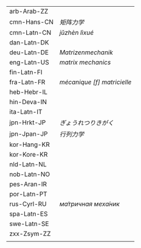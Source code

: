 | | |
|-|-|
| arb-Arab-ZZ |  |
| cmn-Hans-CN | _矩阵力学_ |
| cmn-Latn-CN | _jǔzhèn lìxué_ |
| dan-Latn-DK |  |
| deu-Latn-DE | _Matrizenmechanik_ |
| eng-Latn-US | _matrix mechanics_ |
| fin-Latn-FI |  |
| fra-Latn-FR | _mécanique [f] matricielle_ |
| heb-Hebr-IL |  |
| hin-Deva-IN |  |
| ita-Latn-IT |  |
| jpn-Hrkt-JP | _ぎょうれつりきがく_ |
| jpn-Jpan-JP | _行列力学_ |
| kor-Hang-KR |  |
| kor-Kore-KR |  |
| nld-Latn-NL |  |
| nob-Latn-NO |  |
| pes-Aran-IR |  |
| por-Latn-PT |  |
| rus-Cyrl-RU | _ма́тричная меха́ник_ |
| spa-Latn-ES |  |
| swe-Latn-SE |  |
| zxx-Zsym-ZZ |  |
|  |  |